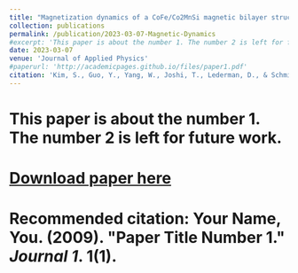 ```yaml
---
title: "Magnetization dynamics of a CoFe/Co2MnSi magnetic bilayer structure"
collection: publications
permalink: /publication/2023-03-07-Magnetic-Dynamics
#excerpt: 'This paper is about the number 1. The number 2 is left for future work.'
date: 2023-03-07
venue: 'Journal of Applied Physics'
#paperurl: 'http://academicpages.github.io/files/paper1.pdf'
citation: 'Kim, S., Guo, Y., Yang, W., Joshi, T., Lederman, D., & Schmidt, H. (2023). &quot;Magnetization dynamics of a CoFe/Co2MnSi magnetic bilayer structure; <i>Journal of Applied Physics</i>. 133(9).'
---
```

# This paper is about the number 1. The number 2 is left for future work.

# [Download paper here](http://academicpages.github.io/files/paper1.pdf)

# Recommended citation: Your Name, You. (2009). "Paper Title Number 1." <i>Journal 1</i>. 1(1).
